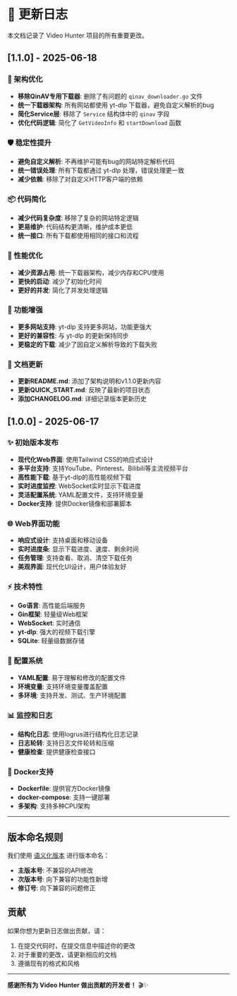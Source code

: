 # 📝 更新日志

本文档记录了 Video Hunter 项目的所有重要更改。

## [1.1.0] - 2025-06-18

### 🔧 架构优化
- **移除QinAV专用下载器**: 删除了有问题的 `qinav_downloader.go` 文件
- **统一下载器架构**: 所有网站都使用 yt-dlp 下载器，避免自定义解析的bug
- **简化Service层**: 移除了 `Service` 结构体中的 `qinav` 字段
- **优化代码逻辑**: 简化了 `GetVideoInfo` 和 `startDownload` 函数

### 🛡️ 稳定性提升
- **避免自定义解析**: 不再维护可能有bug的网站特定解析代码
- **统一错误处理**: 所有下载都通过 yt-dlp 处理，错误处理更一致
- **减少依赖**: 移除了对自定义HTTP客户端的依赖

### 📦 代码简化
- **减少代码复杂度**: 移除了复杂的网站特定逻辑
- **更易维护**: 代码结构更清晰，维护成本更低
- **统一接口**: 所有下载都使用相同的接口和流程

### 🚀 性能优化
- **减少资源占用**: 统一下载器架构，减少内存和CPU使用
- **更快的启动**: 减少了初始化时间
- **更好的并发**: 简化了并发处理逻辑

### 🎯 功能增强
- **更多网站支持**: yt-dlp 支持更多网站，功能更强大
- **更好的兼容性**: 与 yt-dlp 的更新保持同步
- **更稳定的下载**: 减少了因自定义解析导致的下载失败

### 📝 文档更新
- **更新README.md**: 添加了架构说明和v1.1.0更新内容
- **更新QUICK_START.md**: 反映了最新的项目状态
- **添加CHANGELOG.md**: 详细记录版本更新历史

## [1.0.0] - 2025-06-17

### ✨ 初始版本发布
- **现代化Web界面**: 使用Tailwind CSS的响应式设计
- **多平台支持**: 支持YouTube、Pinterest、Bilibili等主流视频平台
- **高性能下载**: 基于yt-dlp的高性能视频下载
- **实时进度监控**: WebSocket实时显示下载进度
- **灵活配置系统**: YAML配置文件，支持环境变量
- **Docker支持**: 提供Docker镜像和部署脚本

### 🌐 Web界面功能
- **响应式设计**: 支持桌面和移动设备
- **实时进度条**: 显示下载进度、速度、剩余时间
- **任务管理**: 支持查看、取消、清空下载任务
- **美观界面**: 现代化UI设计，用户体验友好

### ⚡ 技术特性
- **Go语言**: 高性能后端服务
- **Gin框架**: 轻量级Web框架
- **WebSocket**: 实时通信
- **yt-dlp**: 强大的视频下载引擎
- **SQLite**: 轻量级数据存储

### 🔧 配置系统
- **YAML配置**: 易于理解和修改的配置文件
- **环境变量**: 支持环境变量覆盖配置
- **多环境**: 支持开发、测试、生产环境配置

### 📊 监控和日志
- **结构化日志**: 使用logrus进行结构化日志记录
- **日志轮转**: 支持日志文件轮转和压缩
- **健康检查**: 提供健康检查接口

### 🐳 Docker支持
- **Dockerfile**: 提供官方Docker镜像
- **docker-compose**: 支持一键部署
- **多架构**: 支持多种CPU架构

---

## 版本命名规则

我们使用 [语义化版本](https://semver.org/lang/zh-CN/) 进行版本命名：

- **主版本号**: 不兼容的API修改
- **次版本号**: 向下兼容的功能性新增
- **修订号**: 向下兼容的问题修正

## 贡献

如果你想为更新日志做出贡献，请：

1. 在提交代码时，在提交信息中描述你的更改
2. 对于重要的更改，请更新相应的文档
3. 遵循现有的格式和风格

---

**感谢所有为 Video Hunter 做出贡献的开发者！** 🎬✨ 